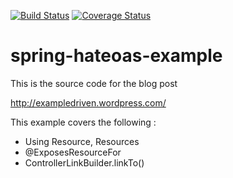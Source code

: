 [![Build Status](https://travis-ci.org/ExampleDriven/spring-hateoas-example.svg)](https://travis-ci.org/ExampleDriven/spring-hateoas-example) [![Coverage Status](https://coveralls.io/repos/ExampleDriven/spring-hateoas-example/badge.svg?branch=master&service=github)](https://coveralls.io/github/ExampleDriven/spring-hateoas-example?branch=master)

# spring-hateoas-example

This is the source code for the blog post

http://exampledriven.wordpress.com/

This example covers the following :

- Using Resource, Resources
- @ExposesResourceFor
- ControllerLinkBuilder.linkTo()